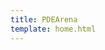 ```yaml
---
title: PDEArena
template: home.html
---
```


<!-- # Introduction

Welcome to the documentation of PDEArena.
This repository aims to provide a PDE surrogate learning framework and benchmark, while following deep learning best practices. -->
